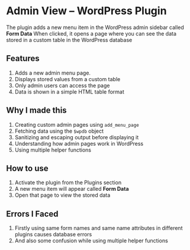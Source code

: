 # Admin View – WordPress Plugin

The plugin adds a new menu item in the WordPress admin sidebar called **Form Data** When clicked, it opens a page where you can see the data stored in a custom table in the WordPress database

## Features

1. Adds a new admin menu page.
2. Displays stored values from a custom table
3. Only admin users can access the page
4. Data is shown in a simple HTML table format

## Why I made this

1. Creating custom admin pages using `add_menu_page`
2. Fetching data using the `$wpdb` object
3. Sanitizing and escaping output before displaying it
4. Understanding how admin pages work in WordPress
5. Using multiple helper functions

## How to use

1. Activate the plugin from the Plugins section
2. A new menu item will appear called **Form Data**
3. Open that page to view the stored data

## Errors I Faced

1. Firstly using same form names and same name attributes in different plugins causes database errors
2. And also some confusion while using multiple helper functions